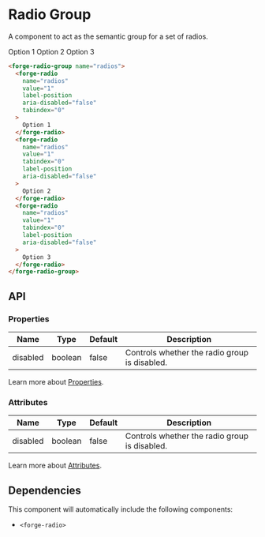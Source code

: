 # Radio Group

A component to act as the semantic group for a set of radios.

Option 1   Option 2   Option 3

```html
<forge-radio-group name="radios">
  <forge-radio
    name="radios"
    value="1"
    label-position
    aria-disabled="false"
    tabindex="0"
  >
    Option 1
  </forge-radio>
  <forge-radio
    name="radios"
    value="1"
    tabindex="0"
    label-position
    aria-disabled="false"
  >
    Option 2
  </forge-radio>
  <forge-radio
    name="radios"
    value="1"
    tabindex="0"
    label-position
    aria-disabled="false"
  >
    Option 3
  </forge-radio>
</forge-radio-group>
```

## API

### Properties

| Name | Type | Default | Description |
|------|------|---------|-------------|
| disabled | boolean | false | Controls whether the radio group is disabled. |

Learn more about [Properties](#).

### Attributes

| Name | Type | Default | Description |
|------|------|---------|-------------|
| disabled | boolean | false | Controls whether the radio group is disabled. |

Learn more about [Attributes](#).

## Dependencies

This component will automatically include the following components:
- `<forge-radio>`
